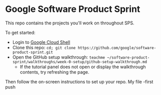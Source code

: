 # Google Software Product Sprint

This repo contains the projects you'll work on throughout SPS.

To get started:

- Login to [Google Cloud Shell](https://ssh.cloud.google.com/cloudshell/editor)
- Clone this repo: `cd; git clone https://github.com/google/software-product-sprint.git`
- Open the GitHub setup walkthrough: `teachme ~/software-product-sprint/walkthroughs/week-0-setup/github-setup-walkthrough.md`
  - If the tutorial panel does not open or display the walkthrough contents, try refreshing the page.

Then follow the on-screen instructions to set up your repo.
My file -first push